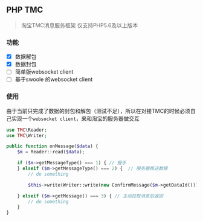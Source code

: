 ## PHP TMC

> 淘宝TMC消息服务框架 仅支持PHP5.6及以上版本

### 功能

* [x] 数据解包
* [x] 数据封包
* [ ]  简单版websocket client
* [ ]  基于swoole 的websocket client

### 使用

由于当前只完成了数据的封包和解包（测试不足），所以在对接TMC的时候必须自己实现一个`websocket client`，来和淘宝的服务器做交互


```php
use TMC\Reader;
use TMC\Writer;

public function onMessage($data) {
	$m = Reader::read($data);

	if ($m->getMessageType() === 1) { // 握手
	} elseif ($m->getMessageType() === 2) {  // 服务器推送数据
		// do something

		$this->write(Writer::write(new ConfirmMessage($m->getDataId()))));

	} elseif ($m->getMessage() === 3) { // 主动拉取消息后返回
		// do something
	}
}

```




